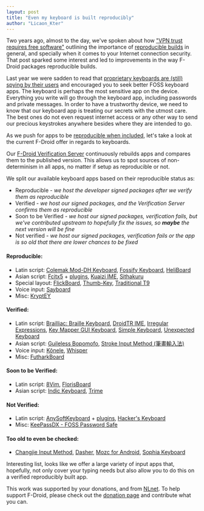 ```yaml
---
layout: post
title: "Even my keyboard is built reproducibly"
author: "Licaon_Kter"
---
```


Two years ago, almost to the day, we've spoken about how ["VPN trust requires free software"](https://f-droid.org/2023/03/08/vpn-trust-requires-free-software.html) outlining the importance of [reproducible builds](https://reproducible-builds.org/) in general, and specially when it comes to your Internet connection security. That post sparked some interest and led to improvements in the way F-Droid packages reproducible builds.

Last year we were sadden to read that [proprietary keyboards are (still) spying by their users](https://f-droid.org/2024/04/25/twif.html#community-news) and encouraged you to seek better FOSS keyboard apps.  The keyboard is perhaps the most sensitive app on the device.  Everything you write will go through the keyboard app, including passwords and private messages.  In order to have a trustworthy device, we need to know that our keyboard app is treating our secrets with the utmost care.  The best ones do not even request internet access or any other way to send our precious keystrokes anywhere besides where they are intended to go.

As we push for apps to be [reproducible when included](https://f-droid.org/docs/Inclusion_How-To/#reproducible-builds), let's take a look at the current F-Droid offer in regards to keyboards.

Our [F-Droid Verification Server](https://verification.f-droid.org/) continuously rebuilds apps and compares them to the published version. This allows us to spot sources of non-determinism in all apps, no matter if setup as reproducible or not.

We split our available keyboard apps based on their reproducible status as:

* Reproducible - _we host the developer signed packages after we verify them as reproducible_
* Verified - _we host our signed packages, and the Verification Server confirms them as reproducible_
* Soon to be Verified - _we host our signed packages, verification fails, but we've contributed upstream to hopefully fix the issues, so **maybe** the next version will be fine_ 
* Not verified - _we host our signed packages, verification fails or the app is so old that there are lower chances to be fixed_

#### Reproducible:

* Latin script: [Colemak Mod-DH Keyboard](https://f-droid.org/packages/io.github.colemakmods.mod_dh/), [Fossify Keyboard](https://f-droid.org/packages/org.fossify.keyboard/), [HeliBoard](https://f-droid.org/packages/helium314.keyboard/)
* Asian script: [Fcitx5](https://f-droid.org/packages/org.fcitx.fcitx5.android/) + [plugins](https://search.f-droid.org/?q=org.fcitx.fcitx5.android.plugin), [Kuaizi IME](https://f-droid.org/packages/org.crazydan.studio.app.ime.kuaizi/), [Sithakuru](https://f-droid.org/packages/sithakuru.sinhala.keyboard/)
* Special layout: [FlickBoard](https://f-droid.org/packages/se.nullable.flickboard/), [Thumb-Key](https://f-droid.org/packages/com.dessalines.thumbkey/), [Traditional T9](https://f-droid.org/packages/io.github.sspanak.tt9/)
* Voice input: [Sayboard](https://f-droid.org/packages/com.elishaazaria.sayboard/)
* Misc: [KryptEY](https://f-droid.org/packages/com.amnesica.kryptey/)

#### Verified:

* Latin script: [Brailliac: Braille Keyboard](https://f-droid.org/packages/com.lukeneedham.braillekeyboard/), [DroidTR IME](https://f-droid.org/packages/org.droidtr.keyboard/), [Irregular Expressions](https://f-droid.org/packages/mf.asciitext.lite/), [Key Mapper GUI Keyboard](https://f-droid.org/packages/io.github.sds100.keymapper.inputmethod.latin/), [Simple Keyboard](https://f-droid.org/packages/rkr.simplekeyboard.inputmethod/), [Unexpected Keyboard](https://f-droid.org/packages/juloo.keyboard2/)
* Asian script: [Guileless Bopomofo](https://f-droid.org/packages/org.ghostsinthelab.apps.guilelessbopomofo/), [Stroke Input Method (筆畫輸入法)](https://f-droid.org/packages/io.github.yawnoc.strokeinput/)
* Voice input: [Kõnele](https://f-droid.org/packages/ee.ioc.phon.android.speak/), [Whisper](https://f-droid.org/packages/org.woheller69.whisper/)
* Misc: [FutharkBoard](https://f-droid.org/packages/de.drmaxnix.futharkboard/)

#### Soon to be Verified:

* Latin script: [8Vim](https://f-droid.org/packages/inc.flide.vi8/), [FlorisBoard](https://f-droid.org/packages/dev.patrickgold.florisboard/)
* Asian script: [Indic Keyboard](https://f-droid.org/packages/org.smc.inputmethod.indic/), [Trime](https://f-droid.org/packages/com.osfans.trime/)

#### Not Verified:

* Latin script: [AnySoftKeyboard](https://f-droid.org/packages/com.menny.android.anysoftkeyboard/) + [plugins](https://search.f-droid.org/?q=AnySoftKeyboard), [Hacker's Keyboard](https://f-droid.org/packages/org.pocketworkstation.pckeyboard/)
* Misc: [KeePassDX - FOSS Password Safe](https://f-droid.org/packages/com.kunzisoft.keepass.libre/)

#### Too old to even be checked:

* [Changjie Input Method](https://f-droid.org/packages/com.linkomnia.android.Changjie/), [Dasher](https://f-droid.org/packages/dasher.android/), [Mozc for Android](https://f-droid.org/packages/org.mozc.android.inputmethod.japanese/), [Sophia Keyboard](https://f-droid.org/packages/com.htruong.inputmethod.latin/)

Interesting list, looks like we offer a large variety of input apps that, hopefully, not only cover your typing needs but also allow you to do this on a verified reproducibly built app.

This work was supported by your donations, and from [NLnet](https://nlnet.nl/project/Reproducible-F-Droid/).  To help support F-Droid, please check out the [donation page](https://f-droid.org/donate/) and contribute what you can.
